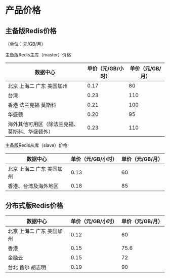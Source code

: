 # 产品价格



## 主备版Redis价格

（单位：元/GB/月）

主备版Redis主库（master）价格

| 数据中心               | 单价（元/GB/小时） | 单价（元/GB/月） |
| ------------------ | ----------- | ---------- |
| 北京 上海二 广东 美国加州     | 0.17        | 80         |
| 台湾 | 0.23        | 110        |
| 香港 法兰克福 莫斯科        | 0.21        | 100        |
| 华盛顿                | 0.20        | 95         |
| 海外其他可用区（除法兰克福、莫斯科、华盛顿外） | 0.23        | 110        |

主备版Redis从库（slave）价格

| 数据中心               | 单价（元/GB/小时） | 单价（元/GB/月） |
| ------------------ | ----------- | ---------- |
| 北京 上海二 广东 美国加州     | 0.13        | 60         |
| 香港、台湾及海外地区 | 0.18        | 85       |

## 分布式版Redis价格

| 数据中心           | 单价（元/GB/小时） | 单价（元/GB/月） |
| -------------- | ----------- | ---------- |
| 北京 上海二 广东 美国加州 | 0.12        | 60         |
| 香港            | 0.15        | 75.6       |
| 金融云            | 0.15        | 72         |
| 台北 首尔 胡志明            | 0.19        | 90       |
